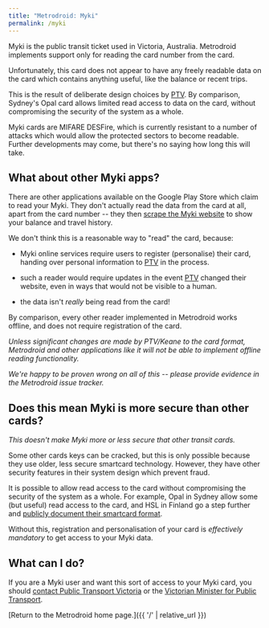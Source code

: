```yaml
---
title: "Metrodroid: Myki"
permalink: /myki
---
```


Myki is the public transit ticket used in Victoria, Australia. Metrodroid
implements support only for reading the card number from the card.

Unfortunately, this card does not appear to have any freely readable data on the
card which contains anything useful, like the balance or recent trips.

This is the result of deliberate design choices by [PTV][ptv]. By comparison,
Sydney's Opal card allows limited read access to data on the card, without
compromising the security of the system as a whole.

Myki cards are MIFARE DESFire, which is currently resistant to a number
of attacks which would allow the protected sectors to become readable. Further
developments may come, but there's no saying how long this will take.

## What about other Myki apps?

There are other applications available on the Google Play Store which claim to
read your Myki.  They don't actually read the data from the card at all, apart
from the card number -- they then [scrape the Myki website][webscrape] to show
your balance and travel history.

We don't think this is a reasonable way to "read" the card, because:

* Myki online services require users to register (personalise) their card,
  handing over personal information to [PTV][ptv] in the process.

* such a reader would require updates in the event [PTV][ptv] changed their
  website, even in ways that would not be visible to a human.

* the data isn't _really_ being read from the card!

By comparison, every other reader implemented in Metrodroid works offline, and
does not require registration of the card.

_Unless significant changes are made by PTV/Keane to the card format,
Metrodroid and other applications like it will not be able to implement offline
reading functionality._

_We're happy to be proven wrong on all of this -- please provide evidence in
the Metrodroid issue tracker._

## Does this mean Myki is more secure than other cards?

_This doesn't make Myki more or less secure that other transit cards._

Some other cards keys can be cracked, but this is only possible because they
use older, less secure smartcard technology. However, they have other security
features in their system design which prevent fraud.

It is possible to allow read access to the card without compromising the
security of the system as a whole. For example, Opal in Sydney allow some (but
useful) read access to the card, and HSL in Finland go a step further and
[publicly document their smartcard format][hsl].

Without this, registration and personalisation of your card is _effectively
mandatory_ to get access to your Myki data.

## What can I do?

If you are a Myki user and want this sort of access to your Myki card, you
should [contact Public Transport Victoria][ptvmail] or the [Victorian Minister
for Public Transport][victrans].

[Return to the Metrodroid home page.]({{ '/' | relative_url }})

[hsl]: http://dev.hsl.fi/#travel-card
[ptv]: https://ptv.vic.gov.au/
[ptvmail]: https://ptv.vic.gov.au/customer-service/feedback-and-complaints/
[victrans]: http://www.vic.gov.au/contactsandservices/directory/?ea0_lfz99_120.&roleWithSubordinates&d4594914-a7cc-4cfe-83c5-ca64af7fa031
[webscrape]: https://en.wikipedia.org/wiki/Web_scraping
